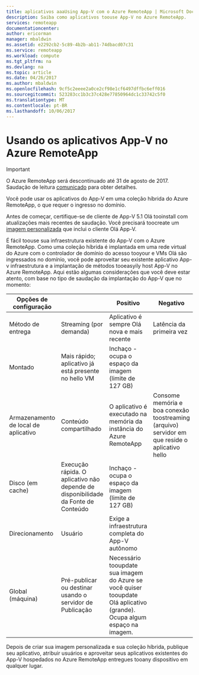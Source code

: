 ```yaml
---
title: aplicativos aaaUsing App-V com o Azure RemoteApp | Microsoft Docs
description: Saiba como aplicativos toouse App-V no Azure RemoteApp.
services: remoteapp
documentationcenter: 
author: ericorman
manager: mbaldwin
ms.assetid: e2292cb2-5c89-4b2b-ab11-74dbacd07c31
ms.service: remoteapp
ms.workload: compute
ms.tgt_pltfrm: na
ms.devlang: na
ms.topic: article
ms.date: 04/26/2017
ms.author: mbaldwin
ms.openlocfilehash: 9cf5c2eeee2a0ce2cf98e1cf6497dffbc6eff016
ms.sourcegitcommit: 523283cc1b3c37c428e77850964dc1c33742c5f0
ms.translationtype: MT
ms.contentlocale: pt-BR
ms.lasthandoff: 10/06/2017
---
```

# <a name="using-app-v-apps-in-azure-remoteapp"></a>Usando os aplicativos App-V no Azure RemoteApp
> [!IMPORTANT]
> O Azure RemoteApp será descontinuado até 31 de agosto de 2017. Saudação de leitura [comunicado](https://go.microsoft.com/fwlink/?linkid=821148) para obter detalhes.
> 
> 

Você pode usar os aplicativos do App-V em uma coleção híbrida do Azure RemoteApp, o que requer o ingresso no domínio.

Antes de começar, certifique-se de cliente de App-V 5.1 Olá tooinstall com atualizações mais recentes de saudação. Você precisará toocreate um [imagem personalizada](remoteapp-create-custom-image.md) que inclui o cliente Olá App-V.  

É fácil toouse sua infraestrutura existente do App-V com o Azure RemoteApp. Como uma coleção híbrida é implantada em uma rede virtual do Azure com o controlador de domínio do acesso tooyour e VMs Olá são ingressados no domínio, você pode aproveitar seu existente aplicativo App-v infraestrutura e a implantação de métodos tooeasyily host App-V no Azure RemoteApp. Aqui estão algumas considerações que você deve estar atento, com base no tipo de saudação da implantação do App-V que no momento:

| Opções de configuração |  | Positivo | Negativo |
| --- | --- | --- | --- |
| Método de entrega |Streaming (por demanda) |Aplicativo é sempre Olá nova e mais recente |Latência da primeira vez |
| Montado |Mais rápido; aplicativo já está presente no hello VM |Inchaço - ocupa o espaço da imagem (limite de 127 GB) | |
| Armazenamento de local de aplicativo |Conteúdo compartilhado |O aplicativo é executado na memória da instância do Azure RemoteApp |Consome memória e boa conexão toostreaming (arquivo) servidor em que reside o aplicativo hello |
| Disco (em cache) |Execução rápida. O aplicativo não depende de disponibilidade da Fonte de Conteúdo |Inchaço - ocupa o espaço da imagem (limite de 127 GB) | |
| Direcionamento |Usuário |Exige a infraestrutura completa do App-V autônomo | |
| Global (máquina) |Pré-publicar ou destinar usando o servidor de Publicação |Necessário tooupdate sua imagem do Azure se você quiser tooupdate Olá aplicativo (grande). Ocupa algum espaço na imagem. | |

 Depois de criar sua imagem personalizada e sua coleção híbrida, publique seu aplicativo, atribuir usuários e aproveitar seus aplicativos existentes do App-V hospedados no Azure RemoteApp entregues tooany dispositivo em qualquer lugar.

